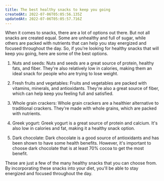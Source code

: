 ```yaml
---
title: The best healthy snacks to keep you going
createdAt: 2022-07-06T05:05:56.135Z
updatedAt: 2022-07-06T05:05:57.716Z
---
```


When it comes to snacks, there are a lot of options out there. But not all snacks are created equal. Some are unhealthy and full of sugar, while others are packed with nutrients that can help you stay energized and focused throughout the day. So, if you're looking for healthy snacks that will keep you going, here are some of the best options.

1. Nuts and seeds: Nuts and seeds are a great source of protein, healthy fats, and fiber. They're also relatively low in calories, making them an ideal snack for people who are trying to lose weight.

2. Fresh fruits and vegetables: Fruits and vegetables are packed with vitamins, minerals, and antioxidants. They're also a great source of fiber, which can help keep you feeling full and satisfied.

3. Whole grain crackers: Whole grain crackers are a healthier alternative to traditional crackers. They're made with whole grains, which are packed with nutrients.

4. Greek yogurt: Greek yogurt is a great source of protein and calcium. It's also low in calories and fat, making it a healthy snack option.

5. Dark chocolate: Dark chocolate is a good source of antioxidants and has been shown to have some health benefits. However, it's important to choose dark chocolate that is at least 70% cocoa to get the most benefit.

These are just a few of the many healthy snacks that you can choose from. By incorporating these snacks into your diet, you'll be able to stay energized and focused throughout the day.
